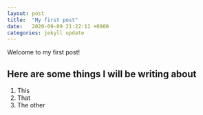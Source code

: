 ```yaml
---
layout: post
title:  "My first post"
date:   2020-09-09 21:22:11 +0900
categories: jekyll update
---
```

Welcome to my first post!

## Here are some things I will be writing about
1. This
2. That
3. The other
